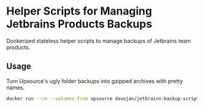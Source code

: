 # Helper Scripts for Managing Jetbrains Products Backups

Dockerized stateless helper scripts to manage backups of Jetbrains team products.

## Usage

Turn Upsource's ugly folder backups into gzipped archives with pretty names.

```bash
docker run --rm --volumes-from upsource davojan/jetbrains-backup-scripts archive-upsource-backup.py /data/backups/
```
